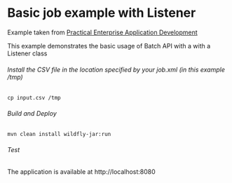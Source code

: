 Basic job example with Listener
=====================================
Example taken from [Practical Enterprise Application Development](http://www.itbuzzpress.com/ebooks/java-ee-7-development-on-wildfly.html)

This example demonstrates the basic usage of Batch API with a with a Listener class

###### Install the CSV file in the location specified by your job.xml (in this example /tmp)
```shell
cp input.csv /tmp
```

###### Build and Deploy

```shell
mvn clean install wildfly-jar:run
```

###### Test

The application is available at http://localhost:8080